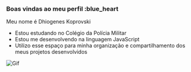 ### Boas vindas ao meu perfil :blue_heart

Meu nome é Dhiogenes Koprovski
- Estou estudando no Colégio da Polícia Militar
- Estou me desenvolvendo na linguagem JavaScript
- Utilizo esse espaço para minha organização e compartilhamento dos meus projetos desenvolvidos

![Gif](https://media.tenor.com/_ha2H2_hlhEAAAAM/wazowski-mike.gif)
